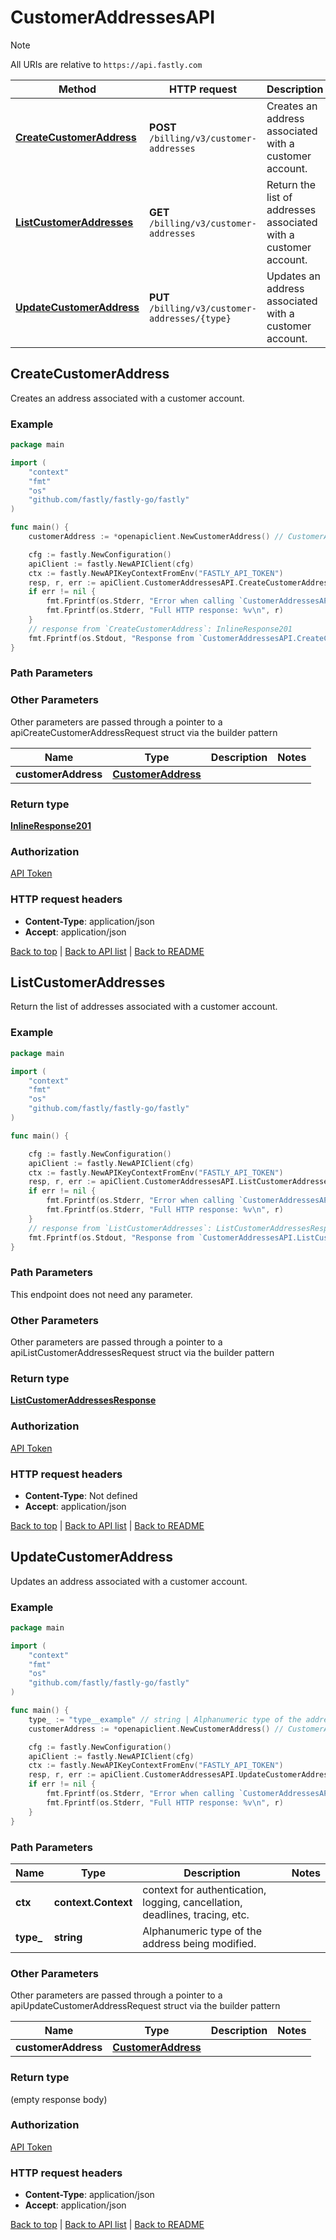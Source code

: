 # CustomerAddressesAPI

> [!NOTE]
> All URIs are relative to `https://api.fastly.com`

Method | HTTP request | Description
------------- | ------------- | -------------
[**CreateCustomerAddress**](CustomerAddressesAPI.md#CreateCustomerAddress) | **POST** `/billing/v3/customer-addresses` | Creates an address associated with a customer account.
[**ListCustomerAddresses**](CustomerAddressesAPI.md#ListCustomerAddresses) | **GET** `/billing/v3/customer-addresses` | Return the list of addresses associated with a customer account.
[**UpdateCustomerAddress**](CustomerAddressesAPI.md#UpdateCustomerAddress) | **PUT** `/billing/v3/customer-addresses/{type}` | Updates an address associated with a customer account.



## CreateCustomerAddress

Creates an address associated with a customer account.



### Example

```go
package main

import (
    "context"
    "fmt"
    "os"
    "github.com/fastly/fastly-go/fastly"
)

func main() {
    customerAddress := *openapiclient.NewCustomerAddress() // CustomerAddress | 

    cfg := fastly.NewConfiguration()
    apiClient := fastly.NewAPIClient(cfg)
    ctx := fastly.NewAPIKeyContextFromEnv("FASTLY_API_TOKEN")
    resp, r, err := apiClient.CustomerAddressesAPI.CreateCustomerAddress(ctx).CustomerAddress(customerAddress).Execute()
    if err != nil {
        fmt.Fprintf(os.Stderr, "Error when calling `CustomerAddressesAPI.CreateCustomerAddress`: %v\n", err)
        fmt.Fprintf(os.Stderr, "Full HTTP response: %v\n", r)
    }
    // response from `CreateCustomerAddress`: InlineResponse201
    fmt.Fprintf(os.Stdout, "Response from `CustomerAddressesAPI.CreateCustomerAddress`: %v\n", resp)
}
```

### Path Parameters



### Other Parameters

Other parameters are passed through a pointer to a apiCreateCustomerAddressRequest struct via the builder pattern


Name | Type | Description  | Notes
------------- | ------------- | ------------- | -------------
 **customerAddress** | [**CustomerAddress**](CustomerAddress.md) |  | 

### Return type

[**InlineResponse201**](InlineResponse201.md)

### Authorization

[API Token](https://www.fastly.com/documentation/reference/api/#authentication)

### HTTP request headers

- **Content-Type**: application/json
- **Accept**: application/json

[Back to top](#) | [Back to API list](../README.md#documentation-for-api-endpoints) | [Back to README](../README.md)


## ListCustomerAddresses

Return the list of addresses associated with a customer account.



### Example

```go
package main

import (
    "context"
    "fmt"
    "os"
    "github.com/fastly/fastly-go/fastly"
)

func main() {

    cfg := fastly.NewConfiguration()
    apiClient := fastly.NewAPIClient(cfg)
    ctx := fastly.NewAPIKeyContextFromEnv("FASTLY_API_TOKEN")
    resp, r, err := apiClient.CustomerAddressesAPI.ListCustomerAddresses(ctx).Execute()
    if err != nil {
        fmt.Fprintf(os.Stderr, "Error when calling `CustomerAddressesAPI.ListCustomerAddresses`: %v\n", err)
        fmt.Fprintf(os.Stderr, "Full HTTP response: %v\n", r)
    }
    // response from `ListCustomerAddresses`: ListCustomerAddressesResponse
    fmt.Fprintf(os.Stdout, "Response from `CustomerAddressesAPI.ListCustomerAddresses`: %v\n", resp)
}
```

### Path Parameters

This endpoint does not need any parameter.

### Other Parameters

Other parameters are passed through a pointer to a apiListCustomerAddressesRequest struct via the builder pattern



### Return type

[**ListCustomerAddressesResponse**](ListCustomerAddressesResponse.md)

### Authorization

[API Token](https://www.fastly.com/documentation/reference/api/#authentication)

### HTTP request headers

- **Content-Type**: Not defined
- **Accept**: application/json

[Back to top](#) | [Back to API list](../README.md#documentation-for-api-endpoints) | [Back to README](../README.md)


## UpdateCustomerAddress

Updates an address associated with a customer account.



### Example

```go
package main

import (
    "context"
    "fmt"
    "os"
    "github.com/fastly/fastly-go/fastly"
)

func main() {
    type_ := "type__example" // string | Alphanumeric type of the address being modified.
    customerAddress := *openapiclient.NewCustomerAddress() // CustomerAddress | 

    cfg := fastly.NewConfiguration()
    apiClient := fastly.NewAPIClient(cfg)
    ctx := fastly.NewAPIKeyContextFromEnv("FASTLY_API_TOKEN")
    resp, r, err := apiClient.CustomerAddressesAPI.UpdateCustomerAddress(ctx, type_).CustomerAddress(customerAddress).Execute()
    if err != nil {
        fmt.Fprintf(os.Stderr, "Error when calling `CustomerAddressesAPI.UpdateCustomerAddress`: %v\n", err)
        fmt.Fprintf(os.Stderr, "Full HTTP response: %v\n", r)
    }
}
```

### Path Parameters


Name | Type | Description  | Notes
------------- | ------------- | ------------- | -------------
**ctx** | **context.Context** | context for authentication, logging, cancellation, deadlines, tracing, etc.
**type_** | **string** | Alphanumeric type of the address being modified. | 

### Other Parameters

Other parameters are passed through a pointer to a apiUpdateCustomerAddressRequest struct via the builder pattern


Name | Type | Description  | Notes
------------- | ------------- | ------------- | -------------
 **customerAddress** | [**CustomerAddress**](CustomerAddress.md) |  | 

### Return type

 (empty response body)

### Authorization

[API Token](https://www.fastly.com/documentation/reference/api/#authentication)

### HTTP request headers

- **Content-Type**: application/json
- **Accept**: application/json

[Back to top](#) | [Back to API list](../README.md#documentation-for-api-endpoints) | [Back to README](../README.md)

